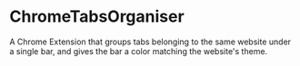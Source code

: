 # ChromeTabsOrganiser
A Chrome Extension that groups tabs belonging to the same website under a single bar, and gives the bar a color matching the website's theme.
